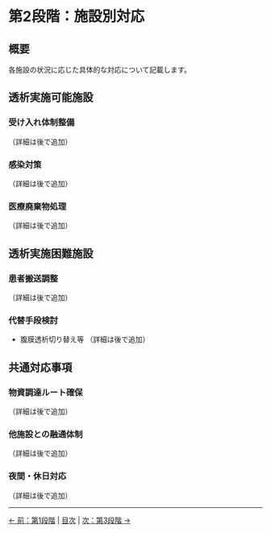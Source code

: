 # 第2段階：施設別対応

## 概要
各施設の状況に応じた具体的な対応について記載します。

## 透析実施可能施設

### 受け入れ体制整備
（詳細は後で追加）

### 感染対策
（詳細は後で追加）

### 医療廃棄物処理
（詳細は後で追加）

## 透析実施困難施設

### 患者搬送調整
（詳細は後で追加）

### 代替手段検討
- 腹膜透析切り替え等
（詳細は後で追加）

## 共通対応事項

### 物資調達ルート確保
（詳細は後で追加）

### 他施設との融通体制
（詳細は後で追加）

### 夜間・休日対応
（詳細は後で追加）

---
[← 前：第1段階](01-initial-response.md) | [目次](index.md) | [次：第3段階 →](03-network-coordination.md)
